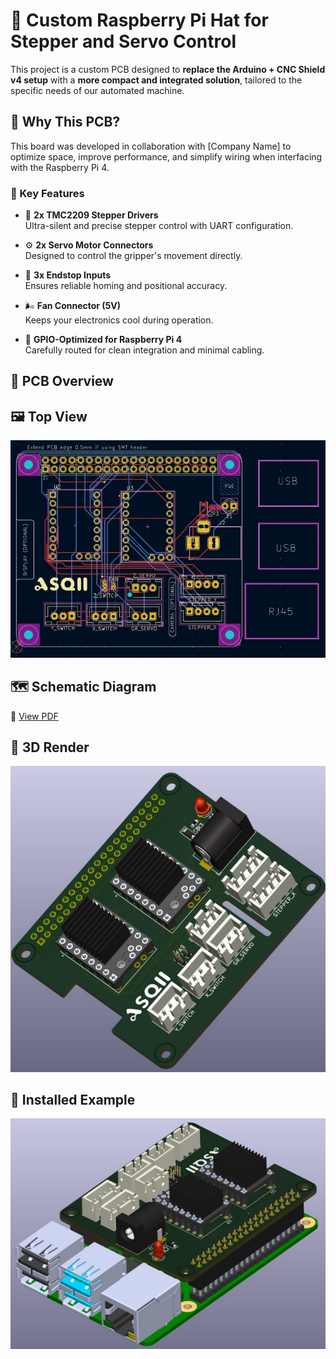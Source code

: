 # 🧠 Custom Raspberry Pi Hat for Stepper and Servo Control

This project is a custom PCB designed to **replace the Arduino + CNC Shield v4 setup** with a **more compact and integrated solution**, tailored to the specific needs of our automated machine.

## 🚀 Why This PCB?

This board was developed in collaboration with [Company Name] to optimize space, improve performance, and simplify wiring when interfacing with the Raspberry Pi 4.

### 🧩 Key Features

- 🔄 **2x TMC2209 Stepper Drivers**  
  Ultra-silent and precise stepper control with UART configuration.

- ⚙️ **2x Servo Motor Connectors**  
  Designed to control the gripper's movement directly.

- 🧱 **3x Endstop Inputs**  
  Ensures reliable homing and positional accuracy.

- 🌬️ **Fan Connector (5V)**  
  Keeps your electronics cool during operation.

- 🔌 **GPIO-Optimized for Raspberry Pi 4**  
  Carefully routed for clean integration and minimal cabling.

## 📐 PCB Overview

## 🖼️ Top View
![Top View](Gripper_hatt/Screenshot%202025-06-06%20081435.png)

## 🗺️ Schematic Diagram
📄 [View PDF](Gripper_hatt/schematic.pdf)

## 🧱 3D Render
![3D Render](Gripper_hatt/Screenshot%202025-06-06%20080459.png)

## 🔧 Installed Example
![Installed](Gripper_hatt/Screenshot%202025-06-06%20081048.png)


